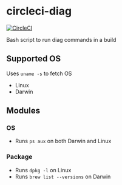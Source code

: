 # circleci-diag

[![CircleCI](https://circleci.com/gh/circleci/circleci-diag.svg?style=shield)](https://circleci.com/gh/circleci/circleci-diag)

Bash script to run diag commands in a build

## Supported OS

Uses `uname -s` to fetch OS

* Linux
* Darwin

## Modules

### OS

* Runs `ps aux` on both Darwin and Linux

### Package

* Runs `dpkg -l` on Linux
* Runs `brew list --versions` on Darwin

